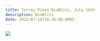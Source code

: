 ```yaml
---
title: Torrey Pines BioBlitz, July 16th
description: BioBlitz
date: 2022-07-16T16:30:00.000Z
---
```

![](/assets/images/posts/page-0.png)